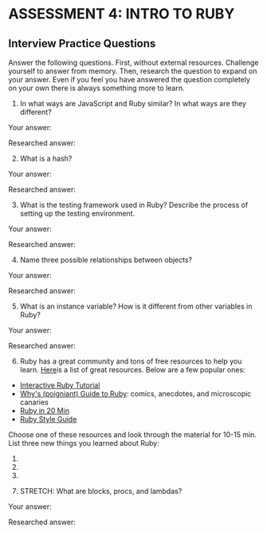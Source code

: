 # ASSESSMENT 4: INTRO TO RUBY
## Interview Practice Questions

Answer the following questions. First, without external resources. Challenge yourself to answer from memory. Then, research the question to expand on your answer. Even if you feel you have answered the question completely on your own there is always something more to learn.   

1. In what ways are JavaScript and Ruby similar? In what ways are they different?

  Your answer:

  Researched answer:



2. What is a hash?

  Your answer:

  Researched answer:



3. What is the testing framework used in Ruby? Describe the process of setting up the testing environment.

  Your answer:

  Researched answer:



4. Name three possible relationships between objects?

  Your answer:

  Researched answer:



5. What is an instance variable? How is it different from other variables in Ruby?

  Your answer:

  Researched answer:



6. Ruby has a great community and tons of free resources to help you learn. [Here](https://www.ruby-lang.org/en/documentation/)is a list of great resources. Below are a few popular ones:
- [Interactive Ruby Tutorial](http://tryruby.org/levels/1/challenges/0)
- [Why's (poigniant) Guide to Ruby](http://poignant.guide/book/chapter-1.html): comics, anecdotes, and microscopic canaries
- [Ruby in 20 Min](https://www.ruby-lang.org/en/documentation/quickstart/)
- [Ruby Style Guide](https://rubystyle.guide/)

Choose one of these resources and look through the material for 10-15 min. List three new things you learned about Ruby:

1)

2)

3)


7. STRETCH: What are blocks, procs, and lambdas?

  Your answer:

  Researched answer:
